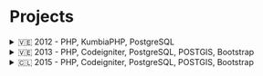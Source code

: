 # Projects

<details><summary> 🇻🇪 2012 - PHP, KumbiaPHP, PostgreSQL </summary>
<p>

#### We can hide anything, even code!

```ruby
   puts "Hello World"
```

</p>
</details>



<details><summary> 🇻🇪 2013 - PHP, Codeigniter, PostgreSQL, POSTGIS, Bootstrap </summary>
<p>

#### We can hide anything, even code!

```ruby
   puts "Hello World"
```

</p>
</details>


<details><summary> 🇨🇱 2015 - PHP, Codeigniter, PostgreSQL, POSTGIS, Bootstrap </summary>
<p>

#### We can hide anything, even code!

```ruby
   puts "Hello World"
```

</p>
</details>

